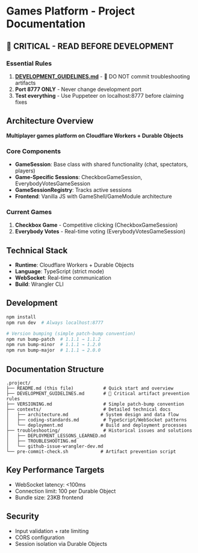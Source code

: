 # Games Platform - Project Documentation

## 🚨 CRITICAL - READ BEFORE DEVELOPMENT

### Essential Rules
1. **[DEVELOPMENT_GUIDELINES.md](DEVELOPMENT_GUIDELINES.md)** - 🚫 DO NOT commit troubleshooting artifacts
2. **Port 8777 ONLY** - Never change development port
3. **Test everything** - Use Puppeteer on localhost:8777 before claiming fixes

## Architecture Overview
**Multiplayer games platform on Cloudflare Workers + Durable Objects**

### Core Components
- **GameSession**: Base class with shared functionality (chat, spectators, players)
- **Game-Specific Sessions**: CheckboxGameSession, EverybodyVotesGameSession
- **GameSessionRegistry**: Tracks active sessions
- **Frontend**: Vanilla JS with GameShell/GameModule architecture

### Current Games
1. **Checkbox Game** - Competitive clicking (CheckboxGameSession)
2. **Everybody Votes** - Real-time voting (EverybodyVotesGameSession)

## Technical Stack
- **Runtime**: Cloudflare Workers + Durable Objects
- **Language**: TypeScript (strict mode)
- **WebSocket**: Real-time communication
- **Build**: Wrangler CLI

## Development
```bash
npm install
npm run dev  # Always localhost:8777

# Version bumping (simple patch-bump convention)
npm run bump-patch  # 1.1.1 → 1.1.2
npm run bump-minor  # 1.1.1 → 1.2.0  
npm run bump-major  # 1.1.1 → 2.0.0
```

## Documentation Structure
```
.project/
├── README.md (this file)           # Quick start and overview  
├── DEVELOPMENT_GUIDELINES.md       # 🚫 Critical artifact prevention rules
├── VERSIONING.md                   # Simple patch-bump convention
├── contexts/                       # Detailed technical docs
│   ├── architecture.md            # System design and data flow
│   ├── coding-standards.md         # TypeScript/WebSocket patterns  
│   └── deployment.md              # Build and deployment processes
├── troubleshooting/                # Historical issues and solutions
│   ├── DEPLOYMENT_LESSONS_LEARNED.md
│   ├── TROUBLESHOOTING.md
│   └── github-issue-wrangler-dev.md
└── pre-commit-check.sh            # Artifact prevention script
```

## Key Performance Targets
- WebSocket latency: <100ms
- Connection limit: 100 per Durable Object  
- Bundle size: 23KB frontend

## Security
- Input validation + rate limiting
- CORS configuration  
- Session isolation via Durable Objects
